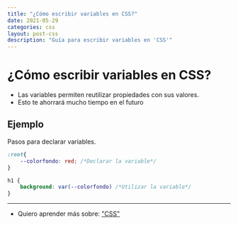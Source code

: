```yaml
---
title: "¿Cómo escribir variables en CSS?"
date: 2021-05-29
categories: css
layout: post-css
description: "Guía para escribir variables en 'CSS'"
---
```


# ¿Cómo escribir variables en CSS?

- Las variables permiten reutilizar propiedades con sus valores.
- Esto te ahorrará mucho tiempo en el futuro

## Ejemplo

Pasos para declarar variables.

````css
:root{
	--colorfondo: red; /*Declarar la variable*/
}

h1 {
	background: var(--colorfondo) /*Utilizar la variable*/
}
````

***

- Quiero aprender más sobre: ["CSS"](../00/css)
